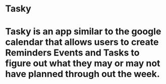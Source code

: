 # Tasky

# Tasky is an app similar to the google calendar that allows users to create Reminders Events and Tasks to figure out what they may or may not have planned through out the week.
